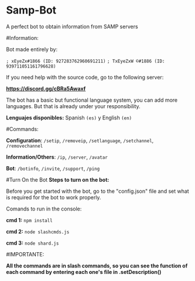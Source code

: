 # Samp-Bot
A perfect bot to obtain information from SAMP servers



#Information:

Bot made entirely by:

`; xEyeZx#1866 (ID: 927283762960691211)`
`; TxEyeZxW ©#1886 (ID: 939711051161796628)`


If you need help with the source code, go to the following server:

**https://discord.gg/cBRa5Awaxf**


The bot has a basic but functional language system, you can add more languages. But that is already under your responsibility.

**Lenguajes disponibles:**
Spanish `(es)` y English `(en)`

#Commands:

**Configuration**:
    `/setip`, `/removeip`, `/setlanguage`, `/setchannel`, `/removechannel`

**Information/Others**:
    `/ip`, `/server`, `/avatar`

**Bot**: 
    `/botinfo`, `/invite`, `/support`, `/ping`

#Turn On the Bot
**Steps to turn on the bot:**

Before you get started with the bot, go to the "config.json" file and set what is required for the bot to work properly.

Comands to run in the console:

**cmd 1:**    `npm install `            

**cmd 2:**    `node slashcmds.js`       

**cmd 3:**    `node shard.js`           


#IMPORTANTE:

**All the commands are in slash commands, so you can see the function of each command by entering each one's file in .setDescription()**
